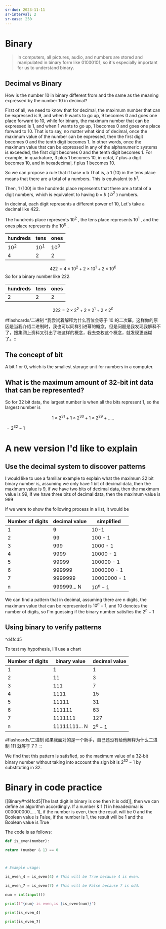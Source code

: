 ```yaml
---
sr-due: 2023-11-11
sr-interval: 2
sr-ease: 250
---
```


# Binary


> In computers, all pictures, audio, and numbers are stored and manipulated in binary form like 01000101, so it's especially important for us to understand binary.
## Decimal vs Binary

How is the number 10 in binary different from and the same as the meaning expressed by the number 10 in decimal?


First of all, we need to know that for decimal, the maximum number that can be expressed is 9, and when 9 wants to go up, 9 becomes 0 and goes one place forward to 10, while for binary, the maximum number that can be expressed is 1, and when 1 wants to go up, 1 becomes 0 and goes one place forward to 10. That is to say, no matter what kind of decimal, once the maximum value of the number can be expressed, then the first digit becomes 0 and the tenth digit becomes 1. In other words, once the maximum value that can be expressed in any of the alphanumeric systems is exceeded, the first digit becomes 0 and the tenth digit becomes 1. For example, in quadrature, 3 plus 1 becomes 10, in octal, 7 plus a digit becomes 10, and in hexadecimal, f plus 1 becomes 10.

So we can propose a rule that if base = b
That is, a 1 (10) in the tens place means that there are a total of a numbers. This is equivalent to $b^1$.

Then, 1 (100) in the hundreds place represents that there are a total of a digit numbers, which is equivalent to having $b \times b$ ( $b ^ 2$ ) numbers.

In decimal, each digit represents a different power of 10, Let's take a decimal like 422.

The hundreds place represents $10^2$ , the tens place represents $10^1$ , and the ones place represents the $10^0$ .

| hundreds    | tens    | ones    |
| ------- | ------- | ------- |
| $10^2$  | $10^1$  | $10^0$  |
| $4$   |  $2$  |  $2$  |
$$422 = 4\times 10^2 + 2\times 10^1 +2\times 10^0 $$
So for a binary number like 222.

|hundreds|tens| ones|
| ---| ---|---|
|2|2|2|

$$222 = 2\times 2^2 + 2\times 2^1 +2\times 2^0 $$

#flashcards/二进制 
*我尝试着解释为什么百位会等于 10 的二次幂，这样做的原因是当我介绍二进制时，我也可以同样引进幂的概念，但是问题是我发现我解释不了，搜集网上资料又引出了权这样的概念，我去查权这个概念，就发现更迷糊了。:: 


## The concept of bit

A bit 1 or 0, which is the smallest storage unit for numbers in a computer.
## What is the maximum amount of 32-bit int data that can be represented?

So for 32 bit data, the largest number is when all the bits represent 1, so the largest number is

$$ 1\times 2^{31} +1\times 2^{30} +1\times 2^{29} +\dots..$$


$=2^{32} - 1$

# A new version I'd like to explain


## Use the decimal system to discover patterns ##
I would like to use a familiar example to explain what the maximum 32 bit binary number is, assuming we only have 1 bit of decimal data, then the maximum value is 9, if we have two bits of decimal data, then the maximum value is 99, if we have three bits of decimal data, then the maximum value is 999

If we were to show the following process in a list, it would be

|Number of digits|decimal value|simplified|
|---|---|---|
|1|9| 10-1|
|2|99| 100 - 1|
|3|999|1000 - 1|
|4|9999|10000 - 1|
|5|99999|100000 - 1|
|6|999999|1000000 - 1|
|7|9999999|10000000 - 1|
|n|999999... N| $10^n-1$ |


We can find a pattern that in decimal, assuming there are n digits, the maximum value that can be represented is $10^n-1$, and 10 denotes the number of digits, so I'm guessing if the binary number satisfies the $2^n-1$
## Using binary to verify patterns

^d4fcd5

To test my hypothesis, I'll use a chart 

|Number of digits|binary value|decimal value|
|---|---|---|
|1|1| 1|
|2|11| 3|
|3|111|7|
|4|1111|15|
|5|11111|31|
|6|111111|63|
|7|1111111|127|
|n|11111111... N| $2^n-1$ |




#flashcards/二进制
如果我面对的是一个新手，自己还没有给他解释为什么二进制 111 就等于 7？ ::


We find that this pattern is satisfied, so the maximum value of a 32-bit binary number without taking into account the sign bit is $2^{32}-1$ by substituting in 32.

# Binary in code practice

[[Binary#^d4fcd5|The last digit in binary is one then it is odd]], then we can define an algorithm accordingly. If a number & 1 (1 in hexadecimal is 000000000..... 1), if the number is even, then the result will be 0 and the Boolean value is False, if the number is 1, the result will be 1 and the Boolean value is True

The code is as follows:

```py
def is_even(number):

return (number & 1) == 0

  

# Example usage:

is_even_4 = is_even(4) # This will be True because 4 is even.

is_even_7 = is_even(7) # This will be False because 7 is odd.

num = int(input())

print(f"{num} is even,is {is_even(num)}")

print(is_even_4)

print(is_even_7)
```

